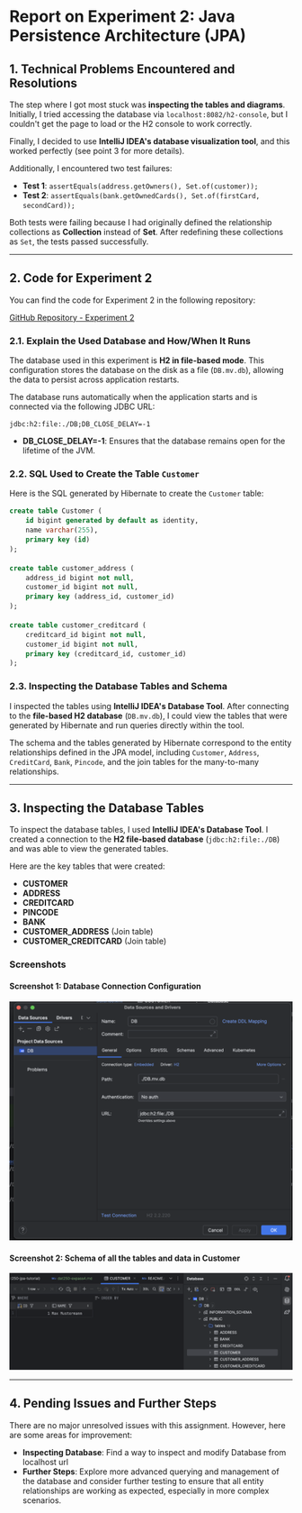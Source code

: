 # Report on Experiment 2: Java Persistence Architecture (JPA)

## 1. Technical Problems Encountered and Resolutions

The step where I got most stuck was **inspecting the tables and diagrams**. Initially, I tried accessing the database via `localhost:8082/h2-console`, but I couldn't get the page to load or the H2 console to work correctly.

Finally, I decided to use **IntelliJ IDEA's database visualization tool**, and this worked perfectly (see point 3 for more details).

Additionally, I encountered two test failures:
- **Test 1**: `assertEquals(address.getOwners(), Set.of(customer));`
- **Test 2**: `assertEquals(bank.getOwnedCards(), Set.of(firstCard, secondCard));`

Both tests were failing because I had originally defined the relationship collections as **Collection** instead of **Set**. After redefining these collections as `Set`, the tests passed successfully.

---

## 2. Code for Experiment 2

You can find the code for Experiment 2 in the following repository:

[GitHub Repository - Experiment 2](#)

### 2.1. Explain the Used Database and How/When It Runs

The database used in this experiment is **H2 in file-based mode**. This configuration stores the database on the disk as a file (`DB.mv.db`), allowing the data to persist across application restarts.

The database runs automatically when the application starts and is connected via the following JDBC URL:

```
jdbc:h2:file:./DB;DB_CLOSE_DELAY=-1
```

- **DB_CLOSE_DELAY=-1**: Ensures that the database remains open for the lifetime of the JVM.

### 2.2. SQL Used to Create the Table `Customer`

Here is the SQL generated by Hibernate to create the `Customer` table:

```sql
create table Customer (
    id bigint generated by default as identity,
    name varchar(255),
    primary key (id)
);

create table customer_address (
    address_id bigint not null,
    customer_id bigint not null,
    primary key (address_id, customer_id)
);

create table customer_creditcard (
    creditcard_id bigint not null,
    customer_id bigint not null,
    primary key (creditcard_id, customer_id)
);
```

### 2.3. Inspecting the Database Tables and Schema

I inspected the tables using **IntelliJ IDEA's Database Tool**. After connecting to the **file-based H2 database** (`DB.mv.db`), I could view the tables that were generated by Hibernate and run queries directly within the tool.

The schema and the tables generated by Hibernate correspond to the entity relationships defined in the JPA model, including `Customer`, `Address`, `CreditCard`, `Bank`, `Pincode`, and the join tables for the many-to-many relationships.

---

## 3. Inspecting the Database Tables

To inspect the database tables, I used **IntelliJ IDEA's Database Tool**. I created a connection to the **H2 file-based database** (`jdbc:h2:file:./DB`) and was able to view the generated tables.

Here are the key tables that were created:
- **CUSTOMER**
- **ADDRESS**
- **CREDITCARD**
- **PINCODE**
- **BANK**
- **CUSTOMER_ADDRESS** (Join table)
- **CUSTOMER_CREDITCARD** (Join table)

### Screenshots

#### **Screenshot 1**: Database Connection Configuration

![Database Connection Configuration](./Config.png)

#### **Screenshot 2**: Schema of all the tables and data in Customer

![Customer Table Data](./schema.png)

---

## 4. Pending Issues and Further Steps

There are no major unresolved issues with this assignment. However, here are some areas for improvement:

- **Inspecting Database**: Find a way to inspect and modify Database from localhost url
- **Further Steps**: Explore more advanced querying and management of the database and consider further testing to ensure that all entity relationships are working as expected, especially in more complex scenarios.

